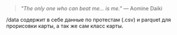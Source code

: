 > _"The only one who can beat me... is me."_ — Aomine Daiki  

/data содержит в себе данные по протестам (.csv) и parquet для прорисовки карты, а так же сам класс карты.

